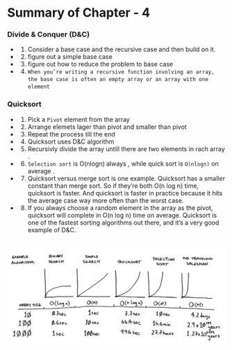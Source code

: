 # Summary of Chapter - 4

### Divide & Conquer (D&C)

 - 1. Consider a base case and the recursive case and then build on it. 
 - 2. figure out a simple base case
 - 3. figure out how to reduce the problem to base case 
 - 4. `When you’re writing a recursive function involving an array, the base case is
       often an empty array or an array with one element`

### Quicksort

 - 1. Pick a `Pivot` element from the array
 - 2. Arrange elemets lager than pivot and smaller than pivot 
 - 3. Repeat the process till the end 
 - 4. Quicksort uses D&C algorithm  
 - 5. Recursivly divide the array untill there are two elements in rach array . 
 - 6. `Selection sort` is O(nlogn) always , while quick sort is `O(nlogn)` on average . 
 - 7. Quicksort versus merge sort is one example. Quicksort has a smaller constant than merge sort. So if they’re both O(n log n) time, quicksort is faster. And
 quicksort is faster in practice because it hits the average case way more
 often than the worst case.
 - 8. If you always choose a random element in the array as the
 pivot, quicksort will complete in O(n log n) time on average. Quicksort
 is one of the fastest sorting algorithms out there, and it’s a very good
 example of D&C. 
<br><br>

 ![Alt text](image.png)